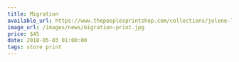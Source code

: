 ```yaml
---
title: Migration
available_url: https://www.thepeoplesprintshop.com/collections/jolene-lai/products/migration
image_url: /images/news/migration-print.jpg
price: $45
date: 2018-05-03 01:00:00
tags: store print 
---
```

